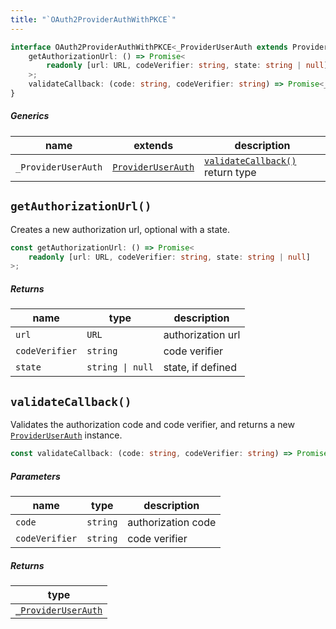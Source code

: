 ```yaml
---
title: "`OAuth2ProviderAuthWithPKCE`"
---
```


```ts
interface OAuth2ProviderAuthWithPKCE<_ProviderUserAuth extends ProviderUserAuth> {
	getAuthorizationUrl: () => Promise<
		readonly [url: URL, codeVerifier: string, state: string | null]
	>;
	validateCallback: (code: string, codeVerifier: string) => Promise<_ProviderUserAuth>;
}
```

##### Generics

| name                | extends                                                            | description                                           |
| ------------------- | ------------------------------------------------------------------ | ----------------------------------------------------- |
| `_ProviderUserAuth` | [`ProviderUserAuth`](/reference/oauth/interfaces/provideruserauth) | [`validateCallback()`](#validatecallback) return type |

## `getAuthorizationUrl()`

Creates a new authorization url, optional with a state.

```ts
const getAuthorizationUrl: () => Promise<
	readonly [url: URL, codeVerifier: string, state: string | null]
>;
```

##### Returns

| name           | type             | description       |
| -------------- | ---------------- | ----------------- |
| `url`          | `URL`            | authorization url |
| `codeVerifier` | `string`         | code verifier     |
| `state`        | `string \| null` | state, if defined |

## `validateCallback()`

Validates the authorization code and code verifier, and returns a new [`ProviderUserAuth`](/reference/oauth/interfaces/provideruserauth) instance.

```ts
const validateCallback: (code: string, codeVerifier: string) => Promise<_ProviderUserAuth>;
```

##### Parameters

| name           | type     | description        |
| -------------- | -------- | ------------------ |
| `code`         | `string` | authorization code |
| `codeVerifier` | `string` | code verifier      |

##### Returns

| type                             |
| -------------------------------- |
| [`_ProviderUserAuth`](#generics) |
